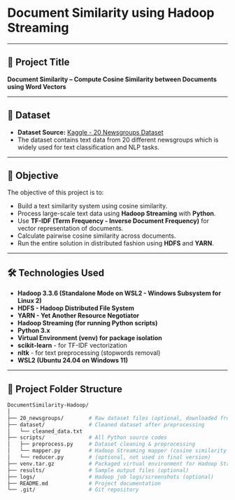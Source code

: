 # Document Similarity using Hadoop Streaming

---

## 📌 Project Title

**Document Similarity – Compute Cosine Similarity between Documents using Word Vectors**

---

## 📂 Dataset

- **Dataset Source:** [Kaggle - 20 Newsgroups Dataset](https://www.kaggle.com/datasets/crawford/20-newsgroups)
- The dataset contains text data from 20 different newsgroups which is widely used for text classification and NLP tasks.

---

## 🎯 Objective

The objective of this project is to:

- Build a text similarity system using cosine similarity.
- Process large-scale text data using **Hadoop Streaming** with **Python**.
- Use **TF-IDF (Term Frequency - Inverse Document Frequency)** for vector representation of documents.
- Calculate pairwise cosine similarity across documents.
- Run the entire solution in distributed fashion using **HDFS** and **YARN**.

---

## 🛠 Technologies Used

- **Hadoop 3.3.6 (Standalone Mode on WSL2 - Windows Subsystem for Linux 2)**
- **HDFS - Hadoop Distributed File System**
- **YARN - Yet Another Resource Negotiator**
- **Hadoop Streaming (for running Python scripts)**
- **Python 3.x**
- **Virtual Environment (venv) for package isolation**
- **scikit-learn** - for TF-IDF vectorization
- **nltk** - for text preprocessing (stopwords removal)
- **WSL2 (Ubuntu 24.04 on Windows 11)**

---

## 📑 Project Folder Structure

```bash
DocumentSimilarity-Hadoop/
│
├── 20_newsgroups/        # Raw dataset files (optional, downloaded from Kaggle)
├── dataset/              # Cleaned dataset after preprocessing
│   └── cleaned_data.txt
├── scripts/              # All Python source codes
│   ├── preprocess.py     # Dataset cleaning & preprocessing
│   └── mapper.py         # Hadoop Streaming mapper (cosine similarity calculation)
│   └── reducer.py        # (optional, not used in final version)
├── venv.tar.gz           # Packaged virtual environment for Hadoop Streaming
├── results/              # Sample output files (optional)
├── logs/                 # Hadoop job logs/screenshots (optional)
├── README.md             # Project documentation
└── .git/                 # Git repository

